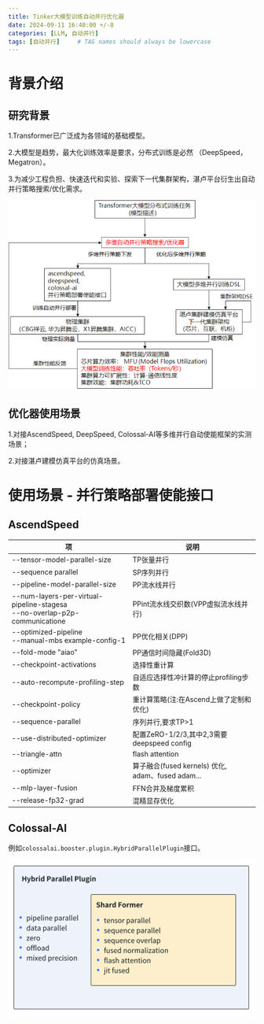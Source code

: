 ```yaml
---
title: Tinker大模型训练自动并行优化器
date: 2024-09-11 16:40:00 +/-8
categories: [LLM, 自动并行]
tags: [自动并行]     # TAG names should always be lowercase
---
```


# 背景介绍

## 研究背景

1.Transformer已广泛成为各领域的基础模型。

2.大模型是趋势，最大化训练效率是要求，分布式训练是必然
 （DeepSpeed，Megatron）。

3.为减少工程负担、快速迭代和实验、探索下一代集群架构，湛卢平台衍生出自动并行策略搜索/优化需求。

![image-20240911165830021](../assets/images/tinker/image-20240911165830021.png)

## 优化器使用场景

1.对接AscendSpeed, DeepSpeed, Colossal-AI等多维并行自动使能框架的实测场景；

2.对接湛卢建模仿真平台的仿真场景。

# 使用场景 - 并行策略部署使能接口

## AscendSpeed

| 项                                                           | 说明                                              |
| ------------------------------------------------------------ | ------------------------------------------------- |
| --tensor-model-parallel-size                                 | TP张量并行                                        |
| --sequence parallel                                          | SP序列并行                                        |
| --pipeline-model-parallel-size                               | PP流水线并行                                      |
| --num-layers-per-virtual-pipeline-stagesa<br>--no-overlap-p2p-communicatione | PPint流水线交织数(VPP虚拟流水线并行)              |
| --optimized-pipeline<br/>--manual-mbs example-config-1       | PP优化相关(DPP)                                   |
| --fold-mode "aiao"                                           | PP通信时间隐藏(Fold3D)                            |
| --checkpoint-activations                                     | 选择性重计算                                      |
| --auto-recompute-profiling-step                              | 自适应选择性冲计算的停止profiling步数             |
| --checkpoint-policy                                          | 重计算策略(注:在Ascend上做了定制和优化)           |
| --sequence-parallel                                          | 序列并行,要求TP>1                                 |
| --use-distributed-optimizer                                  | 配置ZeRO-1/2/3,其中2,3需要deepspeed config        |
| --triangle-attn                                              | flash attention                                   |
| --optimizer                                                  | 算子融合(fused kernels) 优化, adam、fused adam... |
| --mIp-layer-fusion                                           | FFN合并及梯度累积                                 |
| --release-fp32-grad                                          | 混精显存优化                                      |



## Colossal-AI

例如`colossalai.booster.plugin.HybridParallelPlugin`接口。

![img](../assets/images/tinker/shardformer_and_hybridparallel.png)

 

